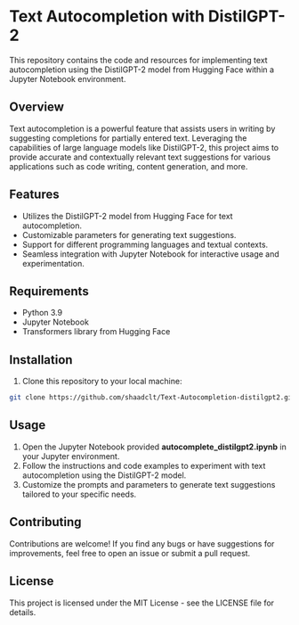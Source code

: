 # Text Autocompletion with DistilGPT-2

This repository contains the code and resources for implementing text autocompletion using the DistilGPT-2 model from Hugging Face within a Jupyter Notebook environment.

## Overview

Text autocompletion is a powerful feature that assists users in writing by suggesting completions for partially entered text. Leveraging the capabilities of large language models like DistilGPT-2, this project aims to provide accurate and contextually relevant text suggestions for various applications such as code writing, content generation, and more.

## Features

- Utilizes the DistilGPT-2 model from Hugging Face for text autocompletion.
- Customizable parameters for generating text suggestions.
- Support for different programming languages and textual contexts.
- Seamless integration with Jupyter Notebook for interactive usage and experimentation.

## Requirements

- Python 3.9
- Jupyter Notebook
- Transformers library from Hugging Face

## Installation

1. Clone this repository to your local machine:
```bash
git clone https://github.com/shaadclt/Text-Autocompletion-distilgpt2.git
```

## Usage

1. Open the Jupyter Notebook provided **autocomplete_distilgpt2.ipynb** in your Jupyter environment.
2. Follow the instructions and code examples to experiment with text autocompletion using the DistilGPT-2 model.
3. Customize the prompts and parameters to generate text suggestions tailored to your specific needs.

## Contributing
Contributions are welcome! If you find any bugs or have suggestions for improvements, feel free to open an issue or submit a pull request.

## License
This project is licensed under the MIT License - see the LICENSE file for details.
